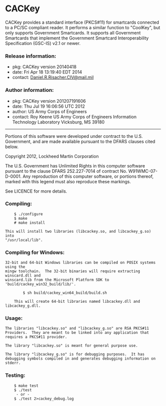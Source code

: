 CACKey
======

CACKey provides a standard interface (PKCS#11) for smartcards connected
to a PC/SC compliant reader.  It performs a similar function to
"CoolKey", but only supports Government Smartcards.  It supports all
Government Smartcards that implement the Government Smartcard
Interoperability Specification (GSC-IS) v2.1 or newer.  

### Release information:
- pkg: CACKey version 20140418
- date: Fri Apr 18 13:19:40 EDT 2014
- contact: Daniel.R.Risacher.CIV@mail.mil

### Author information:
- pkg: CACKey version 201207191606
- date: Thu Jul 19 16:06:56 UTC 2012
- author: US Army Corps of Engineers
- contact: Roy Keene <email no longer valid>
           US Army Corps of Engineers
           Information Technology Laboratory
           Vicksburg, MS 39180

--------------------------------------------------------------------------

Portions of this software were developed under contract to the
U.S. Government, and are made available pursuant to the DFARS clauses
cited below.

Copyright 2012, Lockheed Martin Corporation

The U.S. Government has Unlimited Rights in this computer software
pursuant to the clause DFARS 252.227-7014 of contract No.
W91WMC-07-D-0001. Any reproduction of this computer software, or
portions thereof, marked with this legend must also reproduce these
markings.  

See LICENCE for more details.

### Compiling:

```
	$ ./configure
	$ make
	# make install
```
	This will install two libraries (libcackey.so, and libcackey_g.so) into
	"/usr/local/lib".

### Compiling for Windows:

	32-bit and 64-bit Windows libraries can be compiled on POSIX systems using the
	mingw toolchain.  The 32-bit binaries will require extracting winscard.dll and 
	winscard.lib from the Microsoft Platform SDK to 'build/cackey_win32_build/lib/'.

```
        $ sh build/cackey_win64_build/build.sh
```        
        This will create 64-bit libraries named libcackey.dll and libcackey_g.dll.  


### Usage:
	The libraries "libcackey.so" and "libcackey_g.so" are RSA PKCS#11
	Providers.  They are meant to be linked into any application that
	requires a PKCS#11 provider.

	The library "libcackey.so" is meant for general purpose use.

	The library "libcackey_g.so" is for debugging purposes.  It has
	debugging symbols compiled in and generates debugging information on
	stderr.

### Testing:

```
	$ make test
	$ ./test
	 - or -
	$ ./test 2>cackey_debug.log
```

